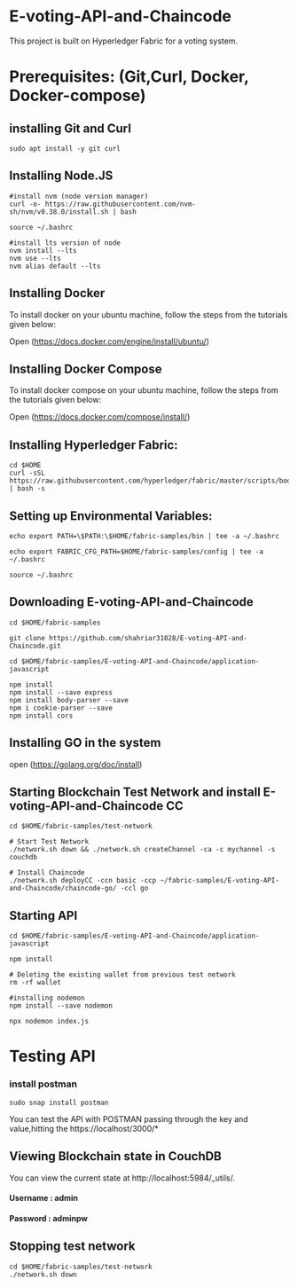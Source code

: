 # E-voting-API-and-Chaincode

This project is built on Hyperledger Fabric for a voting system.

# Prerequisites: (Git,Curl, Docker, Docker-compose)

## installing Git and Curl
    sudo apt install -y git curl
    
## Installing Node.JS
    #install nvm (node version manager)
    curl -o- https://raw.githubusercontent.com/nvm-sh/nvm/v0.38.0/install.sh | bash

    source ~/.bashrc

    #install lts version of node
    nvm install --lts
    nvm use --lts
    nvm alias default --lts

## Installing Docker 
To install docker on your ubuntu machine, follow the steps from the tutorials given below:

Open (https://docs.docker.com/engine/install/ubuntu/)

## Installing Docker Compose  
To install docker compose on your ubuntu machine, follow the steps from the tutorials given below:

Open (https://docs.docker.com/compose/install/)

## Installing Hyperledger Fabric:

    cd $HOME
    curl -sSL https://raw.githubusercontent.com/hyperledger/fabric/master/scripts/bootstrap.sh | bash -s
    
## Setting up Environmental Variables:

    echo export PATH=\$PATH:\$HOME/fabric-samples/bin | tee -a ~/.bashrc

    echo export FABRIC_CFG_PATH=$HOME/fabric-samples/config | tee -a ~/.bashrc

    source ~/.bashrc
    
## Downloading E-voting-API-and-Chaincode
    
    cd $HOME/fabric-samples

    git clone https://github.com/shahriar31028/E-voting-API-and-Chaincode.git 
    
    cd $HOME/fabric-samples/E-voting-API-and-Chaincode/application-javascript
    
    npm install
    npm install --save express
    npm install body-parser --save
    npm i cookie-parser --save
    npm install cors
    
   
## Installing GO in the system 
open (https://golang.org/doc/install)

## Starting Blockchain Test Network and install E-voting-API-and-Chaincode CC
    
    cd $HOME/fabric-samples/test-network

    # Start Test Network
    ./network.sh down && ./network.sh createChannel -ca -c mychannel -s couchdb

    # Install Chaincode
    ./network.sh deployCC -ccn basic -ccp ~/fabric-samples/E-voting-API-and-Chaincode/chaincode-go/ -ccl go
    
## Starting API

    cd $HOME/fabric-samples/E-voting-API-and-Chaincode/application-javascript

    npm install
    
    # Deleting the existing wallet from previous test network
    rm -rf wallet 
    
    #installing nodemon  
    npm install --save nodemon
    
    npx nodemon index.js
    
# Testing API
### install postman
 
    sudo snap install postman   

You can test the API with POSTMAN passing through the key and value,hitting the https://localhost/3000/*


## Viewing Blockchain state in CouchDB

You can view the current state at http://localhost:5984/_utils/.

#### Username : admin
#### Password : adminpw

## Stopping test network
    
    cd $HOME/fabric-samples/test-network
    ./network.sh down
